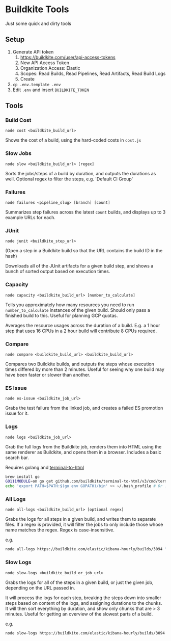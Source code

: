 # Buildkite Tools

Just some quick and dirty tools

## Setup

1. Generate API token
   1. https://buildkite.com/user/api-access-tokens
   2. New API Access Token
   3. Organization Access: Elastic
   4. Scopes: Read Builds, Read Pipelines, Read Artifacts, Read Build Logs
   5. Create
2. `cp .env.template .env`
3. Edit `.env` and insert `BUILDKITE_TOKEN`

## Tools

### Build Cost

`node cost <buildkite_build_url>`

Shows the cost of a build, using the hard-coded costs in `cost.js`

### Slow Jobs

`node slow <buildkite_build_url> [regex]`

Sorts the jobs/steps of a build by duration, and outputs the durations as well. Optional regex to filter the steps, e.g. 'Default CI Group'

### Failures

`node failures <pipeline_slug> [branch] [count]`

Summarizes step failures across the latest `count` builds, and displays up to 3 example URLs for each.

### JUnit

`node junit <buildkite_step_url>`

(Open a step in a Buildkite build so that the URL contains the build ID in the hash)

Downloads all of the JUnit artifacts for a given build step, and shows a bunch of sorted output based on execution times.

### Capacity

`node capacity <buildkite_build_url> [number_to_calculate]`

Tells you approximately how many resources you need to run `number_to_calculate` instances of the given build. Should only pass a finished build to this. Useful for planning GCP quotas.

Averages the resource usages across the duration of a build. E.g. a 1 hour step that uses 16 CPUs in a 2 hour build will contribute 8 CPUs required.

### Compare

`node compare <buildkite_build_url> <buildkite_build_url>`

Compares two Buildkite builds, and outputs the steps whose execution times differed by more than 2 minutes. Useful for seeing why one build may have been faster or slower than another.

### ES Issue

`node es-issue <buildkite_job_url>`

Grabs the test failure from the linked job, and creates a failed ES promotion issue for it.

### Logs

`node logs <buildkite_job_url>`

Grab the full logs from the Buildkite job, renders them into HTML using the same renderer as Buildkite, and opens them in a browser. Includes a basic search bar.

Requires golang and [terminal-to-html](https://github.com/buildkite/terminal-to-html)

```bash
brew install go
GO111MODULE=on go get github.com/buildkite/terminal-to-html/v3/cmd/terminal-to-html
echo 'export PATH=$PATH:$(go env GOPATH)/bin' >> ~/.bash_profile # Or .zshrc, or similar
```

### All Logs

`node all-logs <buildkite_build_url> [optional regex]`

Grabs the logs for all steps in a given build, and writes them to separate files. If a regex is provided, it will filter the jobs to only include those whose name matches the regex. Regex is case-insensitive.

e.g.

```bash
node all-logs https://buildkite.com/elastic/kibana-hourly/builds/3094 "default ci group"
```

### Slow Logs

`node slow-logs <buildkite_build_or_job_url>`

Grabs the logs for all of the steps in a given build, or just the given job, depending on the URL passed in.

It will process the logs for each step, breaking the steps down into smaller steps based on content of the logs, and assigning durations to the chunks. It will then sort everything by duration, and show only chunks that are > 3 minutes. Useful for getting an overview of the slowest parts of a build.

e.g.

```bash
node slow-logs https://buildkite.com/elastic/kibana-hourly/builds/3094
```
